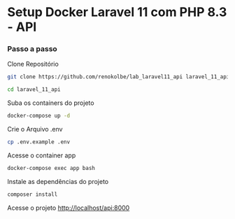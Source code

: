 
# Setup Docker Laravel 11 com PHP 8.3  -  API

### Passo a passo
Clone Repositório
```sh
git clone https://github.com/renokolbe/lab_laravel11_api laravel_11_api
```
```sh
cd laravel_11_api
```

Suba os containers do projeto
```sh
docker-compose up -d
```


Crie o Arquivo .env
```sh
cp .env.example .env
```

Acesse o container app
```sh
docker-compose exec app bash
```


Instale as dependências do projeto
```sh
composer install
```

Acesse o projeto
[http://localhost/api:8000](http://localhost/api:8000)
